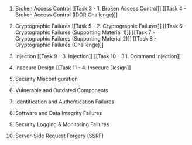 1. Broken Access Control
[[Task 3 - 1. Broken Access Control]]
[[Task 4 - Broken Access Control (IDOR Challenge)]]

2. Cryptographic Failures
[[Task 5 - 2. Cryptographic Failures]]
[[Task 6 - Cryptographic Failures (Supporting Material 1)]]
[[Task 7 - Cryptographic Failures (Supporting Material 2)]]
[[Task 8 - Cryptographic Failures (Challenge)]]
3. Injection
[[Task 9 - 3. Injection]]
[[Task 10 - 3.1. Command Injection]]

4. Insecure Design
[[Task 11 - 4. Insecure Design]]

5. Security Misconfiguration

6. Vulnerable and Outdated Components

7. Identification and Authentication Failures

8. Software and Data Integrity Failures

9. Security Logging & Monitoring Failures

10. Server-Side Request Forgery (SSRF)
